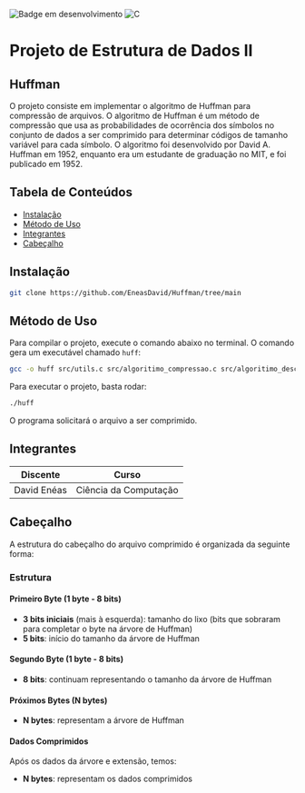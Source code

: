 ![Badge em desenvolvimento](https://img.shields.io/static/v1?label=STATUS&message=EM%20DESENVOLVIMENTO&color=YELLOW&style=for-the-badge)
![C](https://img.shields.io/badge/C-%2300599C.svg?style=for-the-badge&logo=c&logoColor=white)

# Projeto de Estrutura de Dados II
## Huffman

O projeto consiste em implementar o algoritmo de Huffman para compressão de arquivos. O algoritmo de Huffman é um método de compressão que usa as probabilidades de ocorrência dos símbolos no conjunto de dados a ser comprimido para determinar códigos de tamanho variável para cada símbolo. O algoritmo foi desenvolvido por David A. Huffman em 1952, enquanto era um estudante de graduação no MIT, e foi publicado em 1952.

## Tabela de Conteúdos

- [Instalação](#instalação)
- [Método de Uso](#método-de-uso)
- [Integrantes](#integrantes)
- [Cabeçalho](#cabeçalho)

## Instalação

```bash
git clone https://github.com/EneasDavid/Huffman/tree/main
```

## Método de Uso
Para compilar o projeto, execute o comando abaixo no terminal. O comando gera um executável chamado `huff`:

```bash
gcc -o huff src/utils.c src/algoritimo_compressao.c src/algoritimo_descompressao.c src/huffman.c src/main.c
```

Para executar o projeto, basta rodar:

```bash
./huff
```

O programa solicitará o arquivo a ser comprimido.

## Integrantes
| Discente    | Curso                    |
|-------------|--------------------------|
| David Enéas | Ciência da Computação     |

## Cabeçalho

A estrutura do cabeçalho do arquivo comprimido é organizada da seguinte forma:

### Estrutura

#### Primeiro Byte (1 byte - 8 bits)
- **3 bits iniciais** (mais à esquerda): tamanho do lixo (bits que sobraram para completar o byte na árvore de Huffman)
- **5 bits**: início do tamanho da árvore de Huffman

#### Segundo Byte (1 byte - 8 bits)
- **8 bits**: continuam representando o tamanho da árvore de Huffman

#### Próximos Bytes (N bytes)
- **N bytes**: representam a árvore de Huffman

#### Dados Comprimidos
Após os dados da árvore e extensão, temos:
- **N bytes**: representam os dados comprimidos
